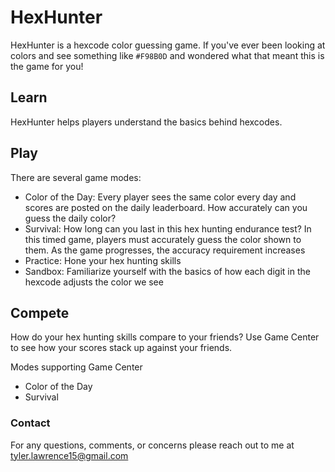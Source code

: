 # HexHunter 

HexHunter is a hexcode color guessing game. If you've ever been looking at colors and see something like `#F98B0D` and wondered what that meant this is the game for you!

## Learn
HexHunter helps players understand the basics behind hexcodes. 

## Play
There are several game modes:
- Color of the Day: Every player sees the same color every day and scores are posted on the daily leaderboard. How accurately can you guess the daily color? 
- Survival: How long can you last in this hex hunting endurance test? In this timed game, players must accurately guess the color shown to them. As the game progresses, the accuracy requirement increases
- Practice: Hone your hex hunting skills
- Sandbox: Familiarize yourself with the basics of how each digit in the hexcode adjusts the color we see

## Compete
How do your hex hunting skills compare to your friends? Use Game Center to see how your scores stack up against your friends.

Modes supporting Game Center
- Color of the Day
- Survival

### Contact
For any questions, comments, or concerns please reach out to me at tyler.lawrence15@gmail.com
